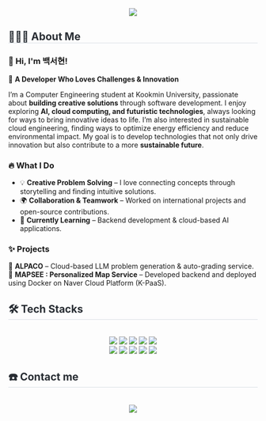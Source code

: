 <div align= "center">
    <img src="https://capsule-render.vercel.app/api?type=transparent&color=auto&height=120&text=Lumi's%20GitHub&animation=fadeIn&fontColor=ffc7f8&fontSize=40" />
    </div>
    <div style="text-align: left;"> 
    <h2 style="border-bottom: 1px solid #d8dee4; color: #282d33;"> 👩🏻‍💻 About Me </h2>  
    <div style="font-weight: 700; font-size: 15px; text-align: left; color: #282d33;">  </div> 

### 👋 Hi, I'm 백서현!  

🚀 **A Developer Who Loves Challenges & Innovation**  

I’m a Computer Engineering student at Kookmin University, passionate about **building creative solutions** through software development. I enjoy exploring **AI, cloud computing, and futuristic technologies**, always looking for ways to bring innovative ideas to life. I’m also interested in sustainable cloud engineering, finding ways to optimize energy efficiency and reduce environmental impact. My goal is to develop technologies that not only drive innovation but also contribute to a more **sustainable future**.

### 🔥 What I Do  
- 💡 **Creative Problem Solving** – I love connecting concepts through storytelling and finding intuitive solutions.  
- 🌍 **Collaboration & Teamwork** – Worked on international projects and open-source contributions.  
- 🌱 **Currently Learning** – Backend development & cloud-based AI applications.  

### ✨ Projects  
🦙 **ALPACO** – Cloud-based LLM problem generation & auto-grading service.  
📍 **MAPSEE : Personalized Map Service** – Developed backend and deployed using Docker on Naver Cloud Platform (K-PaaS).
    </div>
    <div style="text-align: left;">
    <h2 style="border-bottom: 1px solid #d8dee4; color: #282d33;"> 🛠️ Tech Stacks </h2> <br> 
    <div  align= "center"> <img src="https://img.shields.io/badge/Amazon AWS-232F3E?style=for-the-badge&logo=Amazon AWS&logoColor=white">
          <img src="https://img.shields.io/badge/C++-00599C?style=for-the-badge&logo=C%2B%2B&logoColor=white">
          <img src="https://img.shields.io/badge/Figma-F24E1E?style=for-the-badge&logo=Figma&logoColor=white">
          <img src="https://img.shields.io/badge/Git-F05032?style=for-the-badge&logo=Git&logoColor=white">
          <img src="https://img.shields.io/badge/Github-181717?style=for-the-badge&logo=Github&logoColor=white">
          <br/><img src="https://img.shields.io/badge/Javascript-F7DF1E?style=for-the-badge&logo=Javascript&logoColor=white">
          <img src="https://img.shields.io/badge/MySQL-4479A1?style=for-the-badge&logo=MySQL&logoColor=white">
          <img src="https://img.shields.io/badge/Node.js-339933?style=for-the-badge&logo=Node.js&logoColor=white">
          <img src="https://img.shields.io/badge/Notion-000000?style=for-the-badge&logo=Notion&logoColor=white">
          <img src="https://img.shields.io/badge/Python-3776AB?style=for-the-badge&logo=Python&logoColor=white">
          <br/></div>
    </div>
    <div style="text-align: left;">
    <h2 style="border-bottom: 1px solid #d8dee4; color: #282d33;"> ☎️ Contact me </h2> <br> 
    <div align= "center"> <a href=mailto:qortj1120@kookmin.ac.kr> <img src="https://img.shields.io/badge/Gmail-EA4335?style=for-the-badge&logo=Gmail&logoColor=white&link=mailto:qortj1120@kookmin.ac.kr"> </a>
          </div>  <br> 
    <div align= "center">  </div> 
    </div>
    

<!--
**seo1120/seo1120** is a ✨ _special_ ✨ repository because its `README.md` (this file) appears on your GitHub profile.

Here are some ideas to get you started:

- 🔭 I’m currently working on ...
- 🌱 I’m currently learning ...
- 👯 I’m looking to collaborate on ...
- 🤔 I’m looking for help with ...
- 💬 Ask me about ...
- 📫 How to reach me: ...
- 😄 Pronouns: ...
- ⚡ Fun fact: ...
-->

